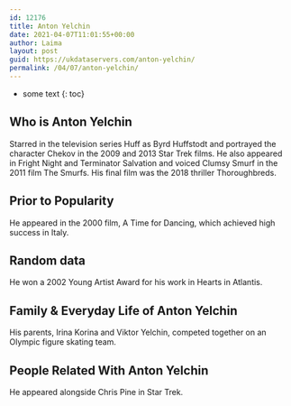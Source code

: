 ```yaml
---
id: 12176
title: Anton Yelchin
date: 2021-04-07T11:01:55+00:00
author: Laima
layout: post
guid: https://ukdataservers.com/anton-yelchin/
permalink: /04/07/anton-yelchin/
---
```


* some text
{: toc}


## Who is Anton Yelchin
                  
                  
                  
Starred in the television series Huff as Byrd Huffstodt and portrayed the character Chekov in the 2009 and 2013 Star Trek films. He also appeared in Fright Night and Terminator Salvation and voiced Clumsy Smurf in the 2011 film The Smurfs. His final film was the 2018 thriller Thoroughbreds.
                  
              
            
              
            
                
                
                
## Prior to Popularity
                  
                  
                  
He appeared in the 2000 film, A Time for Dancing, which achieved high success in Italy. 
                  
              
            
              
            
                
                
                
## Random data
                  
                  
                  
He won a 2002 Young Artist Award for his work in Hearts in Atlantis.
                  
              
            
              
            
                
                
                
## Family & Everyday Life of Anton Yelchin
                  
                  
                  
His parents, Irina Korina and Viktor Yelchin, competed together on an Olympic figure skating team.
                  
              
            
              
            
                
                
                
## People Related With Anton Yelchin
                  
                  
                  
He appeared alongside Chris Pine in Star Trek.
                  
              
            
              
            
                
              
            
              
              
            
            
              
            
          
          
          